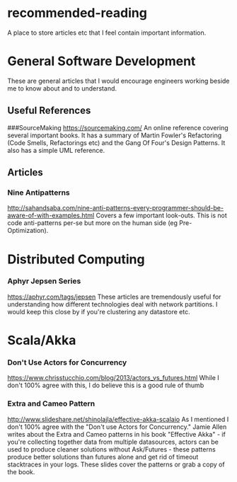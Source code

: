 # recommended-reading
A place to store articles etc that I feel contain important information.

# General Software Development 

These are general articles that I would encourage engineers working beside me to know about and to understand.
## Useful References
###SourceMaking 
https://sourcemaking.com/
An online reference covering several important books. It has a summary of Martin Fowler's Refactoring (Code Smells, Refactorings etc) and the Gang Of Four's Design Patterns. It also has a simple UML reference.

## Articles
### Nine Antipatterns  
http://sahandsaba.com/nine-anti-patterns-every-programmer-should-be-aware-of-with-examples.html
Covers a few important look-outs. This is not code anti-patterns per-se but more on the human side (eg Pre-Optimization).

# Distributed Computing
### Aphyr Jepsen Series 
https://aphyr.com/tags/jepsen
These articles are tremendously useful for understanding how different technologies deal with network partitions. I would keep this close by if you're clustering any datastore etc.

# Scala/Akka

### Don't Use Actors for Concurrency
https://www.chrisstucchio.com/blog/2013/actors_vs_futures.html
While I don't 100% agree with this, I do believe this is a good rule of thumb

### Extra and Cameo Pattern
http://www.slideshare.net/shinolajla/effective-akka-scalaio
As I mentioned I don't 100% agree with the "Don't use Actors for Concurrency." Jamie Allen writes about the Extra and Cameo patterns in his book "Effective Akka" - if you're collecting together data from multiple datasources, actors can be used to produce cleaner solutions without Ask/Futures - these patterns produce better solutions than futures alone and get rid of timeout stacktraces in your logs. These slides cover the patterns or grab a copy of the book.
